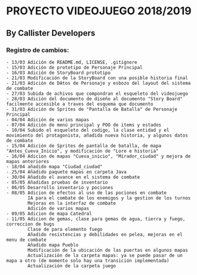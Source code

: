 # PROYECTO VIDEOJUEGO 2018/2019
## By Callister Developers

### **Registro de cambios:**
    - 13/03 Adición de README.md, LICENSE, .gitignore
    - 15/03 Adición de prototipo de Personaje Principal
    - 16/03 Adición de StoryBoard prototipo
    - 21/03 Modificación de la StoryBoard con una posible historia final
    - 21/03 Adición de DAtos de Personaje y esbozo del layout del sistema de combate
    - 27/03 Subida de achivos que compondran el esqueleto del videojuego
    - 28/03 Adición del documento de diseño al documento "Story Board" facilmente accesible a traves del esquema que documento
    - 31/03 Adición de Sprites de "Pantalla de Batalla" de Personaje Principal
    - 04/04 Adición de varios mapas
    - 07/04 Adición de menú principal y POO de items y estados 
    - 10/04 Subido el esqueleto del codigo, la clase entidad y el movimiento del protagonista, añadida nueva historia, y algunos datos de combate
    - 15/04 Adición de Sprites de pantalla de batalla, de mapa "Antes_Cueva_Inicio", y modificación de "Lore e historia"
    - 16/04 Adicion de mapas "Cueva_inicio", "Mirador_ciudad" y mejora de mapas anteriores
    - 18/04 añadido mapa "Ciudad_ciudad"
    - 25/04 Añadido paquete mapas en carpeta Java
    - 30/04 Añadido el avance en el sistema de combate
    - 05/05 Añadidas pruebas de inventario
    - 06/05 Desarrollo inventario y pociones
    - 08/05 Adicion de efectos al uso de las pociones en combate
            IA para el combate de los enemigos y la gestion de los turnos
            Mejoras en la interfaz de combate
            Adición de varios mapas
    - 09/05 Adicion de mapa Catedral
    - 11/05 Adicion de gemas, clase para gemas de agua, tierra y fuego, correccion de bugs
            Clase de para elemento fuego
            Añadido resistencias y debilidades en pelea, mejoras en el menu de combate
            Añadido mapa Pueblo
            Modificación de la ubicación de las puertas en algunos mapas
            Actualización de la carpeta mapas: ya se puede pasar de un mapa a otro (de momento solo hay una transición implementada)
            Actualización de la carpeta juego
    
